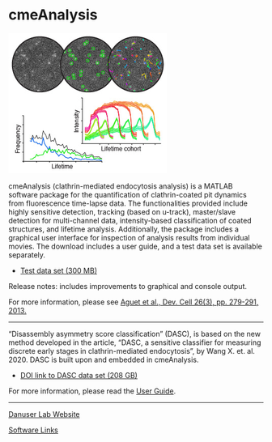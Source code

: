 # cmeAnalysis
![Alt Text](img/cmeAnalysis.jpg?raw=true)

cmeAnalysis (clathrin-mediated endocytosis analysis) is a MATLAB software package for the quantification of clathrin-coated pit dynamics from fluorescence time-lapse data. The functionalities provided include highly sensitive detection, tracking (based on u-track), master/slave detection for multi-channel data, intensity-based classification of coated structures, and lifetime analysis. Additionally, the package includes a graphical user interface for inspection of analysis results from individual movies.
The download includes a user guide, and a test data set is available separately.

  - [Test data set (300 MB)](https://cloud.biohpc.swmed.edu/index.php/s/PXcr1AQOCSi6AD7/download)

Release notes: includes improvements to graphical and console output.

For more information, please see [Aguet et al., Dev. Cell 26(3), pp. 279-291, 2013.](http://www.cell.com/developmental-cell/abstract/S1534-5807(13)00382-1)

----------------------
“Disassembly asymmetry score classification” (DASC), is based on the new method developed in the article, “DASC, a sensitive classifier for measuring discrete early stages in clathrin-mediated endocytosis”, by Wang X. et. al. 2020. 
DASC is built upon and embedded in cmeAnalysis.

  - [DOI link to DASC data set (208 GB)](https://doi.org/10.35092/yhjc.12198225)

For more information, please read the [User Guide](https://github.com/DanuserLab/cmeAnalysis/blob/master/software/doc/DASC_instruction.pdf).


----------------------
[Danuser Lab Website](https://www.danuserlab-utsw.org/)

[Software Links](https://github.com/DanuserLab)
